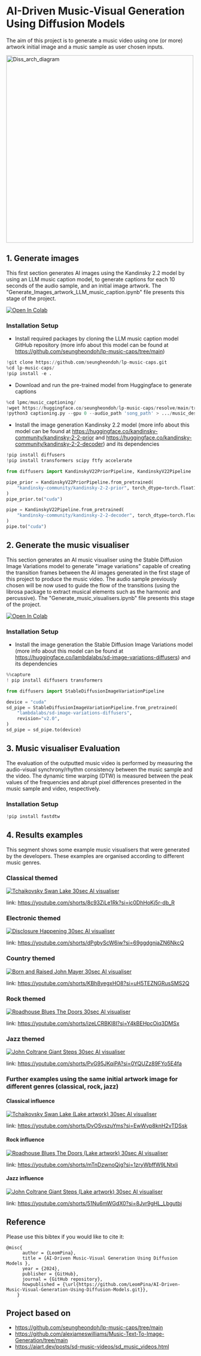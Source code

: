 # AI-Driven Music-Visual Generation Using Diffusion Models 

The aim of this project is to generate a music video using one (or more) artwork initial image and a music sample as user chosen inputs.

<img src="https://github.com/user-attachments/assets/f9f0c1e3-1bb4-4e11-a016-5a1653198f13" alt="Diss_arch_diagram" width="500"/>

## 1. Generate images

This first section generates AI images using the Kandinsky 2.2 model by using an LLM music caption model, to generate captions for each 10 seconds of the audio sample, and an initial image artwork. 
The "Generate_Images_artwork_LLM_music_caption.ipynb" file presents this stage of the project.

[![Open In Colab](https://colab.research.google.com/assets/colab-badge.svg)](https://colab.research.google.com/github/LeomPina/The-use-of-music-for-the-generation-of-AI-visuals/blob/main/Generate_Images_artwork_LLM_music_caption.ipynb)

### Installation Setup

* Install required packages by cloning the LLM music caption model GitHub repository (more info about this model can be found at https://github.com/seungheondoh/lp-music-caps/tree/main)
  
```python
!git clone https://github.com/seungheondoh/lp-music-caps.git
%cd lp-music-caps/
!pip install -e .
```

* Download and run the pre-trained model from Huggingface to generate captions

```python
%cd lpmc/music_captioning/
!wget https://huggingface.co/seungheondoh/lp-music-caps/resolve/main/transfer.pth -O exp/transfer/lp_music_caps/last.pth
!python3 captioning.py --gpu 0 --audio_path 'song_path' > .../music_desc.txt
```

* Install the image generation Kandinsky 2.2 model (more info about this model can be found at https://huggingface.co/kandinsky-community/kandinsky-2-2-prior and https://huggingface.co/kandinsky-community/kandinsky-2-2-decoder) and its dependencies

```python
!pip install diffusers
!pip install transformers scipy ftfy accelerate

from diffusers import KandinskyV22PriorPipeline, KandinskyV22Pipeline

pipe_prior = KandinskyV22PriorPipeline.from_pretrained(
    "kandinsky-community/kandinsky-2-2-prior", torch_dtype=torch.float16
)
pipe_prior.to("cuda")

pipe = KandinskyV22Pipeline.from_pretrained(
    "kandinsky-community/kandinsky-2-2-decoder", torch_dtype=torch.float16
)
pipe.to("cuda")
```

## 2. Generate the music visualiser

This section generates an AI music visualiser using the Stable Diffusion Image Variations model to generate "image variations" capable of creating the transition frames between the AI images generated in the first stage of this project to produce the music video.
The audio sample previously chosen will be now used to guide the flow of the transitions (using the librosa package to extract musical elements such as the harmonic and percussive).
The "Generate_music_visualisers.ipynb" file presents this stage of the project.

[![Open In Colab](https://colab.research.google.com/assets/colab-badge.svg)](https://colab.research.google.com/github/LeomPina/The-use-of-music-for-the-generation-of-AI-visuals/blob/main/Generate_music_visualisers.ipynb)

### Installation Setup

* Install the image generation the Stable Diffusion Image Variations model (more info about this model can be found at https://huggingface.co/lambdalabs/sd-image-variations-diffusers) and its dependencies
  
```python
%%capture
! pip install diffusers transformers

from diffusers import StableDiffusionImageVariationPipeline

device = "cuda"
sd_pipe = StableDiffusionImageVariationPipeline.from_pretrained(
    "lambdalabs/sd-image-variations-diffusers",
    revision="v2.0",
)
sd_pipe = sd_pipe.to(device)
```

## 3. Music visualiser Evaluation

The evaluation of the outputted music video is performed by measuring the audio-visual synchrony/rhythm consistency between the music sample and the video.
The dynamic time warping (DTW) is measured between the peak values of the frequencies and abrupt pixel differences presented in the music sample and video, respectively.

### Installation Setup

```python
!pip install fastdtw
```

## 4. Results examples

This segment shows some example music visualisers that were generated by the developers. These examples are organised according to different music genres.

### Classical themed

[![Tchaikovsky Swan Lake 30sec AI visualiser](https://img.youtube.com/vi/8c93ZiLe1Rk/0.jpg)](https://youtube.com/shorts/8c93ZiLe1Rk?si=ic0DhHoKj5r-db_R)


link: https://youtube.com/shorts/8c93ZiLe1Rk?si=ic0DhHoKj5r-db_R

### Electronic themed

[![Disclosure Happening 30sec AI visualiser](https://img.youtube.com/vi/dPgbyScW6iw/0.jpg)](https://youtube.com/shorts/dPgbyScW6iw?si=69ggdgnjaZN6NkcQ)


link: https://youtube.com/shorts/dPgbyScW6iw?si=69ggdgnjaZN6NkcQ

### Country themed

[![Born and Raised John Mayer 30sec AI visualiser](https://img.youtube.com/vi/KBh8yegxHO8/0.jpg)](https://youtube.com/shorts/KBh8yegxHO8?si=uH5TEZNGRusSMS2Q)


link: https://youtube.com/shorts/KBh8yegxHO8?si=uH5TEZNGRusSMS2Q

### Rock themed

[![Roadhouse Blues The Doors 30sec AI visualiser](https://img.youtube.com/vi/izeLCRBKl8I/0.jpg)](https://youtube.com/shorts/izeLCRBKl8I?si=Y4kBEHpcOiq3DMSx)


link: https://youtube.com/shorts/izeLCRBKl8I?si=Y4kBEHpcOiq3DMSx

### Jazz themed

[![John Coltrane Giant Steps 30sec AI visualiser](https://img.youtube.com/vi/PvG95JKqiPA/0.jpg)](https://youtube.com/shorts/PvG95JKqiPA?si=0YQUZz89FYo5E4fa)


link: https://youtube.com/shorts/PvG95JKqiPA?si=0YQUZz89FYo5E4fa

### Further examples using the same initial artwork image for different genres (classical, rock, jazz)

#### Classical influence

[![Tchaikovsky Swan Lake (Lake artwork) 30sec AI visualiser](https://img.youtube.com/vi/DvOSvszuYms/0.jpg)](https://youtube.com/shorts/DvOSvszuYms?si=EwWvp8knH2vTDSsk)

link: https://youtube.com/shorts/DvOSvszuYms?si=EwWvp8knH2vTDSsk

#### Rock influence

[![Roadhouse Blues The Doors (Lake artwork) 30sec AI visualiser](https://img.youtube.com/vi/mTnDzwnoQjg/0.jpg)](https://youtube.com/shorts/mTnDzwnoQjg?si=1zryWbffW9LNtxli)

link: https://youtube.com/shorts/mTnDzwnoQjg?si=1zryWbffW9LNtxli

#### Jazz influence

[![John Coltrane Giant Steps (Lake artwork) 30sec AI visualiser](https://img.youtube.com/vi/51Nu6mWGdX0/0.jpg)](https://youtube.com/shorts/51Nu6mWGdX0?si=8Jvr9gHL_Lbgutbj)

link: https://youtube.com/shorts/51Nu6mWGdX0?si=8Jvr9gHL_Lbgutbj



## Reference

Please use this bibtex if you would like to cite it:

```
@misc{
      author = {LeomPina},
      title = {AI-Driven Music-Visual Generation Using Diffusion Models },
      year = {2024},
      publisher = {GitHub},
      journal = {GitHub repository},
      howpublished = {\url{https://github.com/LeomPina/AI-Driven-Music-Visual-Generation-Using-Diffusion-Models.git}},
    }
```

## Project based on

* https://github.com/seungheondoh/lp-music-caps/tree/main
* https://github.com/alexjameswilliams/Music-Text-To-Image-Generation/tree/main
* https://aiart.dev/posts/sd-music-videos/sd_music_videos.html
